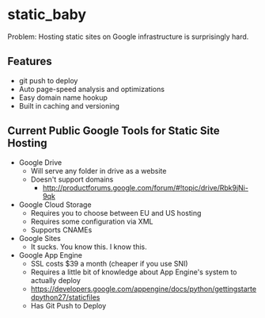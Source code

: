 # static_baby

Problem: Hosting static sites on Google infrastructure is surprisingly hard.

## Features

 * git push to deploy
 * Auto page-speed analysis and optimizations
 * Easy domain name hookup
 * Built in caching and versioning

## Current Public Google Tools for Static Site Hosting

 * Google Drive
   - Will serve any folder in drive as a website
   - Doesn't support domains
     - http://productforums.google.com/forum/#!topic/drive/Rbk9jNi-9qk
 * Google Cloud Storage
   - Requires you to choose between EU and US hosting
   - Requires some configuration via XML
   - Supports CNAMEs
 * Google Sites
   - It sucks. You know this. I know this.
 * Google App Engine
   - SSL costs $39 a month (cheaper if you use SNI)
   - Requires a little bit of knowledge about App Engine's system to actually deploy
   - https://developers.google.com/appengine/docs/python/gettingstartedpython27/staticfiles
   - Has Git Push to Deploy
